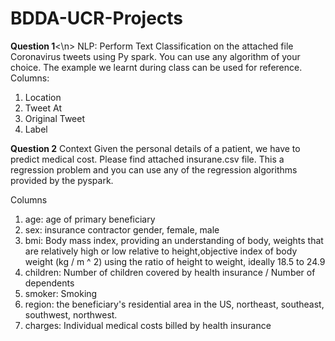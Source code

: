 # BDDA-UCR-Projects
**Question 1**<\n>
NLP: Perform Text Classification on the attached file Coronavirus tweets using Py spark. You can use any algorithm of your choice. The example we learnt during class can be used for reference. 
Columns:
1) Location
2) Tweet At
3) Original Tweet
4) Label



**Question 2**
Context
Given the personal details of a patient, we have to predict medical cost. Please find attached insurane.csv file. This a regression problem and you can use any of the regression algorithms provided by the pyspark.

Columns
1) age: age of primary beneficiary
2) sex: insurance contractor gender, female, male
3) bmi: Body mass index, providing an understanding of body, weights that are relatively high or low relative to height,objective index of body weight (kg / m ^ 2) using the ratio of height to weight, ideally 18.5 to 24.9
4) children: Number of children covered by health insurance / Number of dependents
5) smoker: Smoking
6) region: the beneficiary's residential area in the US, northeast, southeast, southwest, northwest.
7) charges: Individual medical costs billed by health insurance
